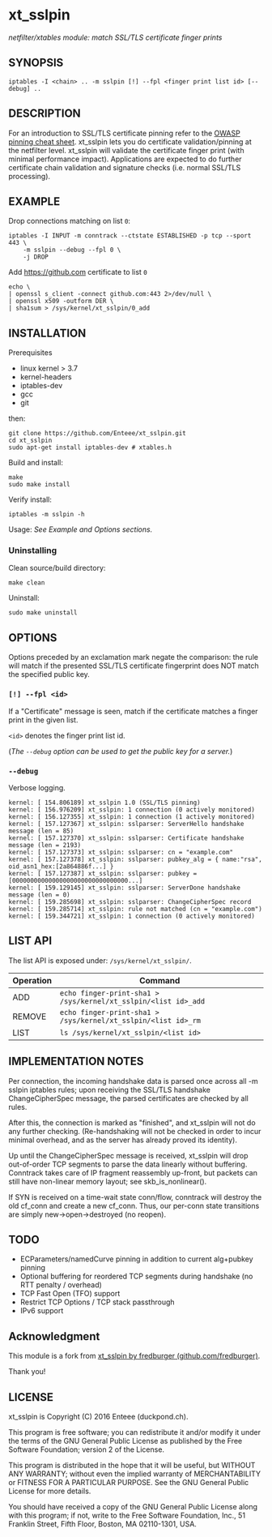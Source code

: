 # xt_sslpin 
_netfilter/xtables module: match SSL/TLS certificate finger prints_

## SYNOPSIS

    iptables -I <chain> .. -m sslpin [!] --fpl <finger print list id> [--debug] ..

## DESCRIPTION

For an introduction to SSL/TLS certificate pinning refer to the [OWASP pinning cheat sheet](https://www.owasp.org/index.php/Pinning_Cheat_Sheet). xt_sslpin lets you do certificate validation/pinning at the netfilter level. xt_sslpin will validate the certificate finger print (with minimal performance impact). Applications are expected to do further certificate chain validation and signature checks (i.e. normal SSL/TLS processing).

## EXAMPLE

Drop connections matching on list `0`:

```shell
iptables -I INPUT -m conntrack --ctstate ESTABLISHED -p tcp --sport 443 \
    -m sslpin --debug --fpl 0 \
    -j DROP
```

Add https://github.com certificate to list `0`

```shell
echo \
| openssl s_client -connect github.com:443 2>/dev/null \
| openssl x509 -outform DER \
| sha1sum > /sys/kernel/xt_sslpin/0_add
```

## INSTALLATION

Prerequisites

* linux kernel > 3.7
* kernel-headers
* iptables-dev
* gcc
* git

then:

    git clone https://github.com/Enteee/xt_sslpin.git
    cd xt_sslpin
    sudo apt-get install iptables-dev # xtables.h

Build and install:

```shell
make
sudo make install
```

Verify install:

```shell
iptables -m sslpin -h
```

Usage: _See Example and Options sections._

### Uninstalling

Clean source/build directory:

```shell
make clean
```

Uninstall:

```shell
sudo make uninstall
```

## OPTIONS

Options preceded by an exclamation mark negate the comparison: the rule will match if the presented SSL/TLS certificate fingerprint does NOT match the specified public key.

### `[!] --fpl <id>`

If a "Certificate" message is seen, match if the certificate matches a finger print in the given list.

`<id>` denotes the finger print list id. 

(_The `--debug` option can be used to get the public key for a server._)

### `--debug`

Verbose logging.

    kernel: [ 154.806189] xt_sslpin 1.0 (SSL/TLS pinning)
    kernel: [ 156.976209] xt_sslpin: 1 connection (0 actively monitored)
    kernel: [ 156.127355] xt_sslpin: 1 connection (1 actively monitored)
    kernel: [ 157.127367] xt_sslpin: sslparser: ServerHello handshake message (len = 85)
    kernel: [ 157.127370] xt_sslpin: sslparser: Certificate handshake message (len = 2193)
    kernel: [ 157.127373] xt_sslpin: sslparser: cn = "example.com"
    kernel: [ 157.127378] xt_sslpin: sslparser: pubkey_alg = { name:"rsa", oid_asn1_hex:[2a864886f...] }
    kernel: [ 157.127387] xt_sslpin: sslparser: pubkey = [00000000000000000000000000000000...]
    kernel: [ 159.129145] xt_sslpin: sslparser: ServerDone handshake message (len = 0)
    kernel: [ 159.285698] xt_sslpin: sslparser: ChangeCipherSpec record
    kernel: [ 159.285714] xt_sslpin: rule not matched (cn = "example.com")
    kernel: [ 159.344721] xt_sslpin: 1 connection (0 actively monitored)

## LIST API

The list API is exposed under: `/sys/kernel/xt_sslpin/`.

| Operation | Command |
| --------- | ------- |
| ADD       | `echo finger-print-sha1 > /sys/kernel/xt_sslpin/<list id>_add` |
| REMOVE    | `echo finger-print-sha1 > /sys/kernel/xt_sslpin/<list id>_rm`  |
| LIST      | `ls /sys/kernel/xt_sslpin/<list id>` |

## IMPLEMENTATION NOTES

Per connection, the incoming handshake data is parsed once across all -m sslpin iptables rules;
upon receiving the SSL/TLS handshake ChangeCipherSpec message, the parsed certificates are checked by all rules.

After this, the connection is marked as "finished", and xt_sslpin will not do any further checking.
(Re-handshaking will not be checked in order to incur minimal overhead, and as the server has already proved
its identity).

Up until the ChangeCipherSpec message is received, xt_sslpin will drop out-of-order TCP segments to
parse the data linearly without buffering. Conntrack takes care of IP fragment reassembly up-front, but packets
can still have non-linear memory layout; see skb_is_nonlinear().

If SYN is received on a time-wait state conn/flow, conntrack will destroy the old cf_conn
and create a new cf_conn. Thus, our per-conn state transitions are simply new->open->destroyed (no reopen).

## TODO

* ECParameters/namedCurve pinning in addition to current alg+pubkey pinning
* Optional buffering for reordered TCP segments during handshake (no RTT penalty / overhead)
* TCP Fast Open (TFO) support
* Restrict TCP Options / TCP stack passthrough
* IPv6 support

## Acknowledgment

This module is a fork from [xt_sslpin by fredburger (github.com/fredburger)](https://github.com/fredburger/xt_sslpin).

Thank you!

## LICENSE

xt_sslpin is Copyright (C) 2016 Enteee (duckpond.ch).

This program is free software; you can redistribute it and/or modify it under the terms of the
GNU General Public License as published by the Free Software Foundation; version 2 of the License.

This program is distributed in the hope that it will be useful, but WITHOUT ANY WARRANTY;
without even the implied warranty of MERCHANTABILITY or FITNESS FOR A PARTICULAR PURPOSE.
See the GNU General Public License for more details.

You should have received a copy of the GNU General Public License along with this program; if not, write to
the Free Software Foundation, Inc., 51 Franklin Street, Fifth Floor, Boston, MA 02110-1301, USA.
